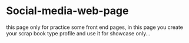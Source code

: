 # Social-media-web-page 
this page only for practice some front end pages,
in this page you create your scrap  book type profile and use it for showcase only...
